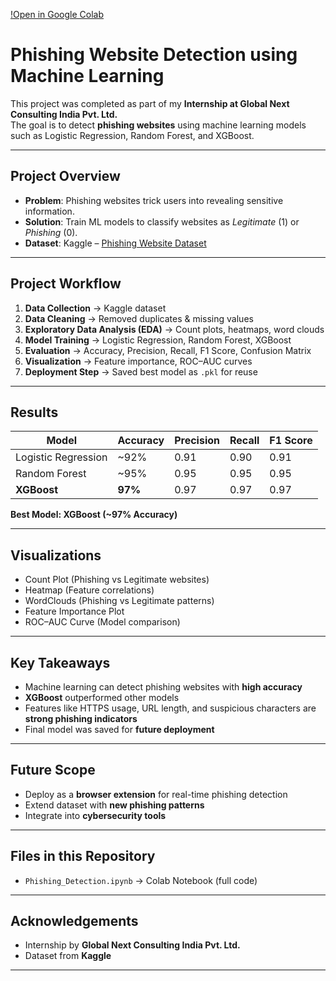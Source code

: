 [!Open in Google Colab](https://colab.research.google.com/drive/1h1SAxmkktlaH-FdkzTrkwG1XrHyVNJN_?usp=sharing)
#  Phishing Website Detection using Machine Learning  

This project was completed as part of my **Internship at Global Next Consulting India Pvt. Ltd.**  
The goal is to detect **phishing websites** using machine learning models such as Logistic Regression, Random Forest, and XGBoost.  

---

##  Project Overview
- **Problem**: Phishing websites trick users into revealing sensitive information.  
- **Solution**: Train ML models to classify websites as *Legitimate* (1) or *Phishing* (0).  
- **Dataset**: Kaggle – [Phishing Website Dataset](https://www.kaggle.com/datasets/akashkr/phishing-website-dataset)  

---

##  Project Workflow
1. **Data Collection** → Kaggle dataset  
2. **Data Cleaning** → Removed duplicates & missing values  
3. **Exploratory Data Analysis (EDA)** → Count plots, heatmaps, word clouds  
4. **Model Training** → Logistic Regression, Random Forest, XGBoost  
5. **Evaluation** → Accuracy, Precision, Recall, F1 Score, Confusion Matrix  
6. **Visualization** → Feature importance, ROC–AUC curves  
7. **Deployment Step** → Saved best model as `.pkl` for reuse  

---

##  Results
| Model               | Accuracy | Precision | Recall | F1 Score |
|----------------------|----------|-----------|--------|----------|
| Logistic Regression | ~92%     | 0.91      | 0.90   | 0.91     |
| Random Forest       | ~95%     | 0.95      | 0.95   | 0.95     |
| **XGBoost**         | **97%** | 0.97      | 0.97   | 0.97     |

 **Best Model: XGBoost (~97% Accuracy)**  

---

##  Visualizations
-  Count Plot (Phishing vs Legitimate websites)  
-  Heatmap (Feature correlations)  
-  WordClouds (Phishing vs Legitimate patterns)  
-  Feature Importance Plot  
-  ROC–AUC Curve (Model comparison)  

---

##  Key Takeaways
- Machine learning can detect phishing websites with **high accuracy**  
- **XGBoost** outperformed other models  
- Features like HTTPS usage, URL length, and suspicious characters are **strong phishing indicators**  
- Final model was saved for **future deployment**  

---

##  Future Scope
- Deploy as a **browser extension** for real-time phishing detection  
- Extend dataset with **new phishing patterns**  
- Integrate into **cybersecurity tools**  

---

##  Files in this Repository
-  `Phishing_Detection.ipynb` → Colab Notebook (full code)  

---

##  Acknowledgements
- Internship by **Global Next Consulting India Pvt. Ltd.**  
- Dataset from **Kaggle**  

---

